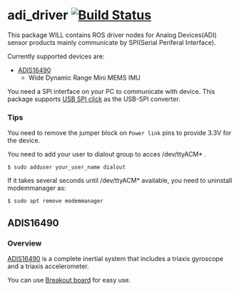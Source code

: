# adi_driver [![Build Status](https://travis-ci.org/tork-a/adi_driver.svg?branch=master)](https://travis-ci.org/tork-a/adi_driver)

This package WILL contains ROS driver nodes for Analog Devices(ADI) sensor
products mainly communicate by SPI(Serial Periferal Interface).

Currently supported devices are:

- [ADIS16490](http://www.analog.com/en/products/mems/inertial-measurement-units/adis16490.html)
  - Wide Dynamic Range Mini MEMS IMU


  
You need a SPI interface on your PC to communicate with device. This
package supports
[USB SPI click](https://www.mikroe.com/usb-spi-click)
as the USB-SPI converter.


### Tips

You need to remove the jumper block on ``Power link`` pins to provide
3.3V for the device.

You need to add your user to dialout group to acces /dev/ttyACM* .

``` $ sudo adduser your_user_name dialout ```

If it takes several seconds until /dev/ttyACM* available, you need to
uninstall modemmanager as:

``` $ sudo apt remove modemmanager ```

## ADIS16490

### Overview

[ADIS16490](http://www.analog.com/en/products/mems/inertial-measurement-units/adis16490.html)
is a complete inertial system that includes a triaxis gyroscope and a
triaxis accelerometer.



You can use
[Breakout board](http://www.analog.com/en/design-center/evaluation-hardware-and-software/evaluation-boards-kits/EVAL-ADIS16470.html)
for easy use.

